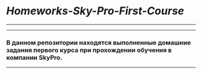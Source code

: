 # ***Homeworks-Sky-Pro-First-Course***
-----------------------------------
-----------------------------------
### В данном репозитории находятся выполненные домашние задания первого курса при прохождении обучения в компании SkyPro.
-----------------------------------

